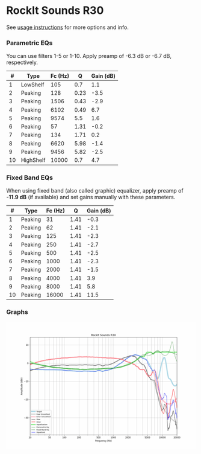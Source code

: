 # RockIt Sounds R30
See [usage instructions](https://github.com/jaakkopasanen/AutoEq#usage) for more options and info.

### Parametric EQs
You can use filters 1-5 or 1-10. Apply preamp of -6.3 dB or -6.7 dB, respectively.

|   # | Type      |   Fc (Hz) |    Q |   Gain (dB) |
|-----|-----------|-----------|------|-------------|
|   1 | LowShelf  |       105 | 0.7  |         1.1 |
|   2 | Peaking   |       128 | 0.23 |        -3.5 |
|   3 | Peaking   |      1506 | 0.43 |        -2.9 |
|   4 | Peaking   |      6102 | 0.49 |         6.7 |
|   5 | Peaking   |      9574 | 5.5  |         1.6 |
|   6 | Peaking   |        57 | 1.31 |        -0.2 |
|   7 | Peaking   |       134 | 1.71 |         0.2 |
|   8 | Peaking   |      6620 | 5.98 |        -1.4 |
|   9 | Peaking   |      9456 | 5.82 |        -2.5 |
|  10 | HighShelf |     10000 | 0.7  |         4.7 |

### Fixed Band EQs
When using fixed band (also called graphic) equalizer, apply preamp of **-11.9 dB** (if available) and set gains manually with these parameters.

|   # | Type    |   Fc (Hz) |    Q |   Gain (dB) |
|-----|---------|-----------|------|-------------|
|   1 | Peaking |        31 | 1.41 |        -0.3 |
|   2 | Peaking |        62 | 1.41 |        -2.1 |
|   3 | Peaking |       125 | 1.41 |        -2.3 |
|   4 | Peaking |       250 | 1.41 |        -2.7 |
|   5 | Peaking |       500 | 1.41 |        -2.5 |
|   6 | Peaking |      1000 | 1.41 |        -2.3 |
|   7 | Peaking |      2000 | 1.41 |        -1.5 |
|   8 | Peaking |      4000 | 1.41 |         3.9 |
|   9 | Peaking |      8000 | 1.41 |         5.8 |
|  10 | Peaking |     16000 | 1.41 |        11.5 |

### Graphs
![](./RockIt%20Sounds%20R30.png)
